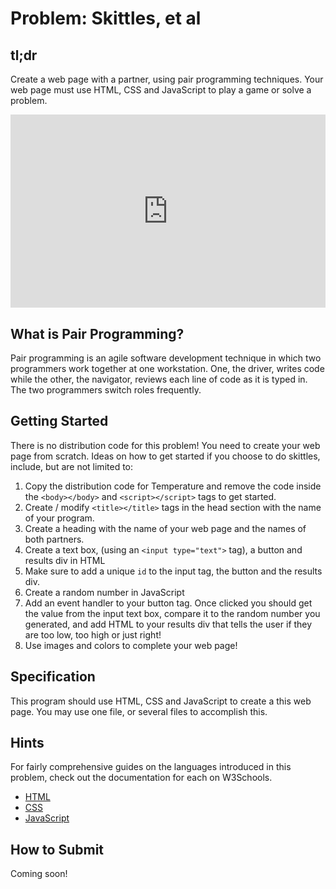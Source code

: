 # Problem: Skittles, et al

## tl;dr
Create a web page with a partner, using pair programming techniques. Your web page must use HTML, CSS and JavaScript to play a game or solve a problem.


<style type="text/css">
.iframe_container {
	position: relative;
	padding-bottom: 56.25%; 
	padding-top: 25px;
	height: 0;
	margin-bottom: 30px;
}

.iframe_container iframe {
	position: absolute;
	top: 0;
	left: 0;
	width: 100%;
	height: 100%;
}
</style>

<div class="iframe_container">
  <iframe src="https://www.youtube.com/embed/oxRwAUQMZgM?modestbranding=1&amp;rel=0&amp;showinfo=0" frameborder="0" allow="accelerometer; autoplay; encrypted-media; gyroscope; picture-in-picture" allowfullscreen=""> </iframe>
</div>

## What is Pair Programming?

Pair programming is an agile software development technique in which two programmers work together at one workstation. 
One, the driver, writes code while the other, the navigator, reviews each line of code as it is typed in. The two programmers switch roles frequently.

## Getting Started
There is no distribution code for this problem! You need to create your web page from scratch. Ideas on how to get started if you choose to do skittles, include, but are not limited to:

1. Copy the distribution code for Temperature and remove the code inside the `<body></body>` and `<script></script>` tags to get started.
2. Create / modify `<title></title>` tags in the head section with the name of your program.
3. Create a heading with the name of your web page and the names of both partners.
4. Create a text box, (using an `<input type="text">` tag), a button and results div in HTML
5. Make sure to add a unique `id` to the input tag, the button and the results div.
6. Create a random number in JavaScript
7. Add an event handler to your button tag. Once clicked you should get the value from the input text box, compare it to the random number you generated, and add HTML to your results div that tells the user if they are too low, too high or just right!
8. Use images and colors to complete your web page!

## Specification

This program should use HTML, CSS and JavaScript to create a this web page. You may use one file, or several files to accomplish this.

## Hints

For fairly comprehensive guides on the languages introduced in this problem, check out the documentation for each on W3Schools.

* [HTML](https://www.w3schools.com/html/)
* [CSS](https://www.w3schools.com/css)
* [JavaScript](https://www.w3schools.com/js)

## How to Submit

Coming soon!

